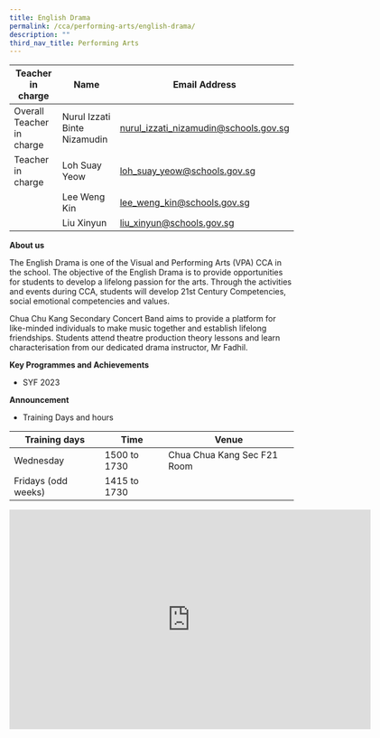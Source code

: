```yaml
---
title: English Drama
permalink: /cca/performing-arts/english-drama/
description: ""
third_nav_title: Performing Arts
---
```

| Teacher in charge	| Name 	| Email Address 	|
|---	|---	|---	|
| Overall Teacher in charge	| Nurul Izzati Binte Nizamudin 	| [nurul_izzati_nizamudin@schools.gov.sg](mailto:nurul_izzati_nizamudin@schools.gov.sg)	|
| Teacher in charge	| Loh Suay Yeow	| [loh_suay_yeow@schools.gov.sg](mailto:loh_suay_yeow@schools.gov.sg)	|
| 	| Lee Weng Kin	| [lee_weng_kin@schools.gov.sg](mailto:lee_weng_kin@schools.gov.sg)	|
| 	| Liu Xinyun	| [liu_xinyun@schools.gov.sg](mailto:liu_xinyun@schools.gov.sg)	|



**About us**

The English Drama is one of the Visual and Performing Arts (VPA) CCA in the school. The objective of the English Drama is to provide opportunities for students to develop a lifelong passion for the arts. Through the activities and events during CCA, students will develop 21st Century Competencies, social emotional competencies and values. 
 
Chua Chu Kang Secondary Concert Band aims to provide a platform for like-minded individuals to make music together and establish lifelong friendships. Students attend theatre production theory lessons and learn characterisation from our dedicated drama instructor, Mr Fadhil. 


**Key Programmes and Achievements**
* SYF 2023


**Announcement** 

* Training Days and hours

|Training days	| Time	| Venue	|
|---	|---	|---	|
| Wednesday	| 1500 to 1730 | Chua Chua Kang Sec F21 Room	|
| Fridays (odd weeks)	| 1415 to 1730	|	|


<iframe src="https://docs.google.com/presentation/d/e/2PACX-1vTp9wixxxFwoH_zgusc7JWz-W99oNeKiHxpyl5hvpyo2gKwXtUir3gH5sx1vByaaQ/embed?start=true&amp;loop=true&amp;delayms=3000" frameborder="0" width="640" height="389" allowfullscreen="true"></iframe>